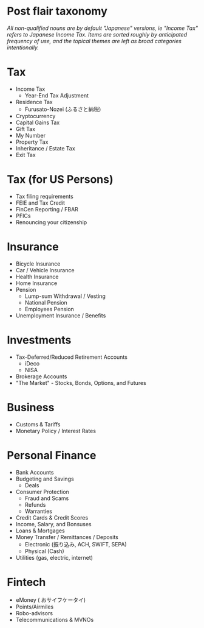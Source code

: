 # Post flair taxonomy

*All non-qualified nouns are by default "Japanese" versions, ie "Income Tax" refers to Japanese Income Tax.  Items are sorted roughly by anticipated frequency of use, and the topical themes are left as broad categories intentionally.*

# Tax

* Income Tax
   * Year-End Tax Adjustment
* Residence Tax
   * Furusato-Nozei (ふるさと納税)
* Cryptocurrency
* Capital Gains Tax
* Gift Tax
* My Number
* Property Tax
* Inheritance / Estate Tax
* Exit Tax

# Tax (for US Persons)

* Tax filing requirements
* FEIE and Tax Credit
* FinCen Reporting / FBAR
* PFICs
* Renouncing your citizenship

# Insurance

* Bicycle Insurance
* Car / Vehicle Insurance
* Health Insurance
* Home Insurance
* Pension
   * Lump-sum Withdrawal / Vesting
   * National Pension
   * Employees Pension
* Unemployment Insurance / Benefits

# Investments

* Tax-Deferred/Reduced Retirement Accounts
   * iDeco
   * NISA
* Brokerage Accounts
* "The Market" - Stocks, Bonds, Options, and Futures

# Business

* Customs & Tariffs
* Monetary Policy / Interest Rates

# Personal Finance

* Bank Accounts
* Budgeting and Savings
   * Deals
* Consumer Protection
   * Fraud and Scams
   * Refunds
   * Warranties
* Credit Cards & Credit Scores
* Income, Salary, and Bonsuses
* Loans & Mortgages
* Money Transfer / Remittances / Deposits
   * Electronic (振り込み, ACH, SWIFT, SEPA)
   * Physical (Cash)
* Utilities (gas, electric, internet)

# Fintech

* eMoney ( おサイフケータイ)
* Points/Airmiles
* Robo-advisors
* Telecommunications & MVNOs

